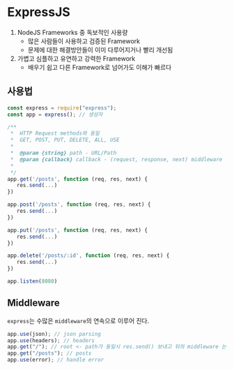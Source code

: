 # ExpressJS

1. NodeJS Frameworks 중 독보적인 사용량
   - 많은 사람들이 사용하고 검증된 Framework
   - 문제에 대한 해결방안들이 이미 다루어지거나 빨리 개선됨
2. 가볍고 심플하고 유연하고 강력한 Framework
   - 배우기 쉽고 다른 Framework로 넘어가도 이해가 빠르다

## 사용법

```js
const express = require("express");
const app = express(); // 생성자

/**
 *  HTTP Request methods와 동일
 *  GET, POST, PUT, DELETE, ALL, USE
 *
 *  @param {string} path - URL/Path
 *  @param {callback} callback - (request, response, next) middleware
 *
 */
app.get('/posts', function (req, res, next) {
   res.send(...)
})

app.post('/posts', function (req, res, next) {
   res.send(...)
})

app.put('/posts', function (req, res, next) {
   res.send(...)
})

app.delete('/posts/:id', function (req, res, next) {
   res.send(...)
})

app.listen(8080)
```

## Middleware

`express`는 수많은 `middleware`의 연속으로 이루어 진다.

```js
app.use(json); // json parsing
app.use(headers); // headers
app.get("/"); // root <- path가 동일시 res.send() 보내고 뒤의 middleware 는 실행하지 않는다.
app.get("/posts"); // posts
app.use(error); // handle error
```
